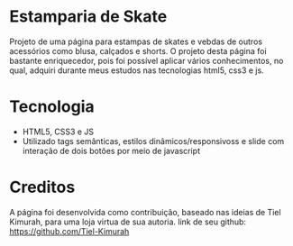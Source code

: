 # Estamparia de Skate
Projeto de uma página para estampas de skates e vebdas de outros acessórios como blusa, calçados e shorts. O projeto desta página foi bastante enriquecedor, pois foi possível aplicar
vários conhecimentos, no qual, adquiri durante meus estudos nas tecnologias html5, css3 e js.

# Tecnologia
- HTML5, CSS3 e JS
- Utilizado tags semânticas, estilos dinâmicos/responsivoss e slide com interação de dois botões por meio de javascript

# Creditos
A página foi desenvolvida como contribuição, baseado nas ideias de Tiel Kimurah, para uma loja virtua de sua autoria. 
link de seu github: https://github.com/Tiel-Kimurah 
